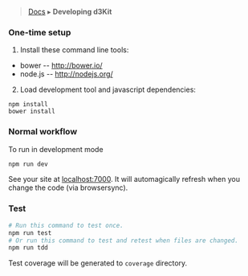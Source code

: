 > [Docs](README.md) ▸ **Developing d3Kit**

### One-time setup

1) Install these command line tools:

- bower   -- http://bower.io/
- node.js -- http://nodejs.org/

2) Load development tool and javascript dependencies:

```
npm install
bower install
```

### Normal workflow

To run in development mode

```bash
npm run dev
```

See your site at [localhost:7000](http://localhost:7000). It will automagically refresh when you change the code (via browsersync).

### Test

```bash
# Run this command to test once.
npm run test
# Or run this command to test and retest when files are changed.
npm run tdd
```

Test coverage will be generated to ```coverage``` directory.

